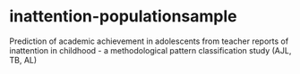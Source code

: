 # inattention-populationsample
Prediction of academic achievement in adolescents from teacher reports of inattention in childhood - a methodological pattern classification study (AJL, TB, AL)
